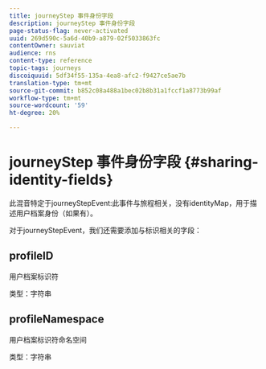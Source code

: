 ```yaml
---
title: journeyStep 事件身份字段
description: journeyStep 事件身份字段
page-status-flag: never-activated
uuid: 269d590c-5a6d-40b9-a879-02f5033863fc
contentOwner: sauviat
audience: rns
content-type: reference
topic-tags: journeys
discoiquuid: 5df34f55-135a-4ea8-afc2-f9427ce5ae7b
translation-type: tm+mt
source-git-commit: b852c08a488a1bec02b8b31a1fccf1a8773b99af
workflow-type: tm+mt
source-wordcount: '59'
ht-degree: 20%

---
```



# journeyStep 事件身份字段 {#sharing-identity-fields}

此混音特定于journeyStepEvent:此事件与旅程相关，没有identityMap，用于描述用户档案身份（如果有）。

对于journeyStepEvent，我们还需要添加与标识相关的字段：

## profileID

用户档案标识符

类型：字符串

## profileNamespace

用户档案标识符命名空间

类型：字符串